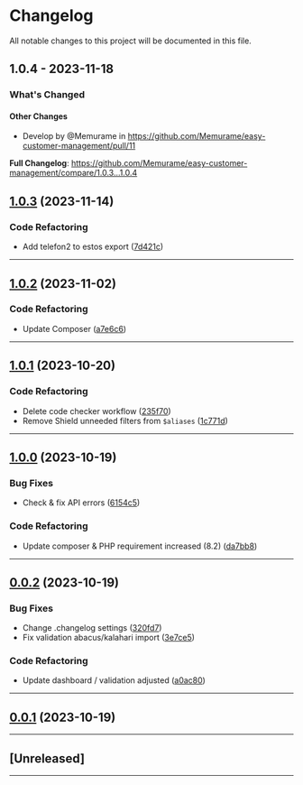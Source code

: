 <!--- BEGIN HEADER -->
# Changelog

All notable changes to this project will be documented in this file.

<!--- END HEADER -->
## 1.0.4 - 2023-11-18

<!-- Release notes generated using configuration in .github/release.yml at main -->
### What's Changed

#### Other Changes

- Develop by @Memurame in https://github.com/Memurame/easy-customer-management/pull/11

**Full Changelog**: https://github.com/Memurame/easy-customer-management/compare/1.0.3...1.0.4

## [1.0.3](https://github.com/Memurame/easy-customer-management/compare/v1.0.2...v1.0.3) (2023-11-14)

### Code Refactoring

- Add telefon2 to estos export ([7d421c](https://github.com/Memurame/easy-customer-management/commit/7d421cdf68d4a395fe29a71a602cf3ee90417d9f))


---

## [1.0.2](https://github.com/Memurame/easy-customer-management/compare/v1.0.1...v1.0.2) (2023-11-02)

### Code Refactoring

- Update Composer ([a7e6c6](https://github.com/Memurame/easy-customer-management/commit/a7e6c6e9fc711b24f182397db958f8c1b467767f))


---

## [1.0.1](https://github.com/Memurame/easy-customer-management/compare/v1.0.0...v1.0.1) (2023-10-20)

### Code Refactoring

- Delete code checker workflow ([235f70](https://github.com/Memurame/easy-customer-management/commit/235f701026a8edf34137767ea441926e3df0587a))
- Remove Shield unneeded filters from `$aliases` ([1c771d](https://github.com/Memurame/easy-customer-management/commit/1c771d3aa9b4f642cdc1f9cf4c8eab4e09ef3529))


---

## [1.0.0](https://github.com/Memurame/easy-customer-management/compare/v0.0.2...v1.0.0) (2023-10-19)

### Bug Fixes

- Check & fix API errors ([6154c5](https://github.com/Memurame/easy-customer-management/commit/6154c5093f498da08e89b8c172b738c104133f7b))

### Code Refactoring

- Update composer & PHP requirement increased (8.2) ([da7bb8](https://github.com/Memurame/easy-customer-management/commit/da7bb835d5bec317f3aab3327da5fc687a95ff27))


---

## [0.0.2](https://github.com/Memurame/easy-customer-management/compare/v0.0.1...v0.0.2) (2023-10-19)

### Bug Fixes

- Change .changelog settings ([320fd7](https://github.com/Memurame/easy-customer-management/commit/320fd7d5eae8fc0683e38bd21c17f53eda042d65))
- Fix validation abacus/kalahari import ([3e7ce5](https://github.com/Memurame/easy-customer-management/commit/3e7ce5c7081ae2c098d3e8dc276d0598525325d0))

### Code Refactoring

- Update dashboard / validation adjusted ([a0ac80](https://github.com/Memurame/easy-customer-management/commit/a0ac804b43e62ff1d74acc3f89a91c4bdba01d9b))


---

## [0.0.1](https://github.com/Memurame/easy-customer-management/compare/0.0.0...v0.0.1) (2023-10-19)


---

## [Unreleased]


---

